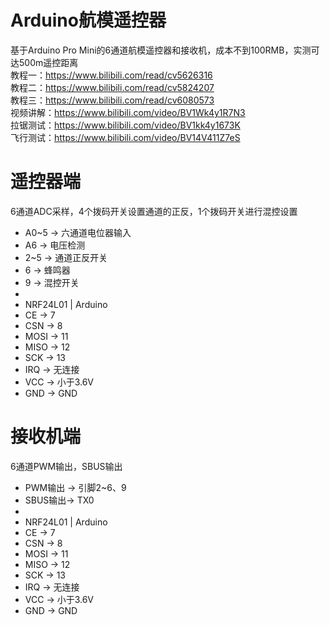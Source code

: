 # Arduino航模遥控器
基于Arduino Pro Mini的6通道航模遥控器和接收机，成本不到100RMB，实测可达500m遥控距离<br>
教程一：https://www.bilibili.com/read/cv5626316<br>
教程二：https://www.bilibili.com/read/cv5824207<br>
教程三：https://www.bilibili.com/read/cv6080573<br>
视频讲解：https://www.bilibili.com/video/BV1Wk4y1R7N3<br>
拉锯测试：https://www.bilibili.com/video/BV1kk4y1673K<br>
飞行测试：https://www.bilibili.com/video/BV14V411Z7eS<br>
# 遥控器端
6通道ADC采样，4个拨码开关设置通道的正反，1个拨码开关进行混控设置
 * A0~5 -> 六通道电位器输入
 * A6   -> 电压检测
 * 2~5  -> 通道正反开关
 * 6    -> 蜂鸣器
 * 9    -> 混控开关
 * 
 * NRF24L01 | Arduino
 * CE    -> 7
 * CSN   -> 8
 * MOSI  -> 11
 * MISO  -> 12
 * SCK   -> 13
 * IRQ   -> 无连接
 * VCC   -> 小于3.6V
 * GND   -> GND
# 接收机端
6通道PWM输出，SBUS输出
 * PWM输出 -> 引脚2~6、9
 * SBUS输出-> TX0
 * 
 * NRF24L01 | Arduino
 * CE    -> 7
 * CSN   -> 8
 * MOSI  -> 11
 * MISO  -> 12
 * SCK   -> 13
 * IRQ   -> 无连接
 * VCC   -> 小于3.6V
 * GND   -> GND

